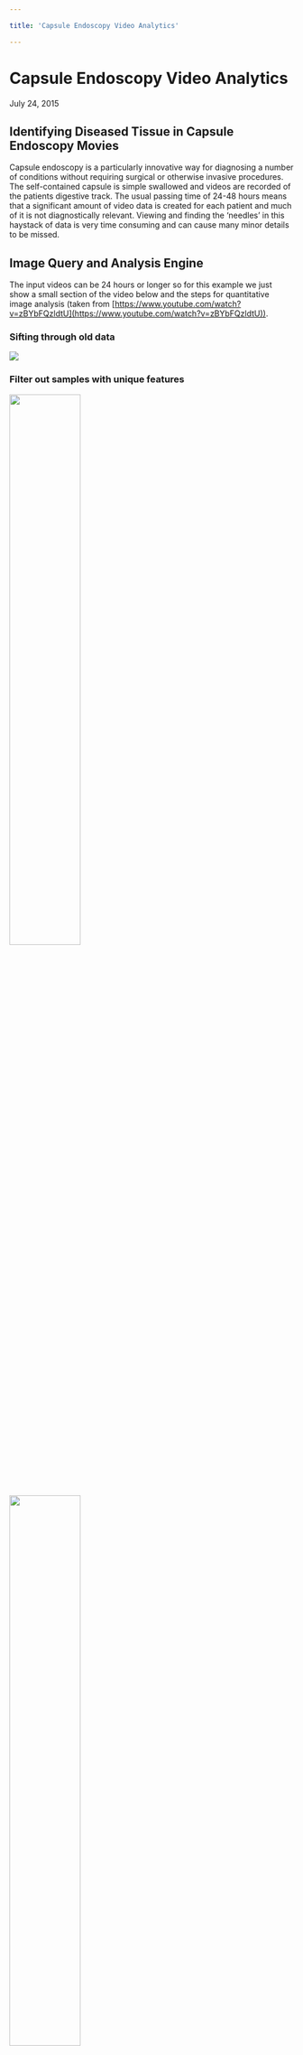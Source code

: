 ```yaml
---

title: 'Capsule Endoscopy Video Analytics'

---
```


# Capsule Endoscopy Video Analytics

<div class="date">July 24, 2015</div>

## Identifying Diseased Tissue in Capsule Endoscopy Movies

Capsule endoscopy is a particularly innovative way for diagnosing a number of conditions without requiring surgical or otherwise invasive procedures. The self-contained capsule is simple swallowed and videos are recorded of the patients digestive track. The usual passing time of 24-48 hours means that a significant amount of video data is created for each patient and much of it is not diagnostically relevant. Viewing and finding the ‘needles’ in this haystack of data is very time consuming and can cause many minor details to be missed.

## Image Query and Analysis Engine

The input videos can be 24 hours or longer so for this example we just show a small section of the video below and the steps for quantitative image analysis (taken from [https://www.youtube.com/watch?v=zBYbFQzldtU](https://www.youtube.com/watch?v=zBYbFQzldtU)).

### Sifting through old data

<span class="centered"><img src="images/capsule-endoscopy/ce-001.png"></span>

### Filter out samples with unique features

<span class="centered">
  <img src="images/capsule-endoscopy/ce-002.png" style="width:50%">
  <img src="images/capsule-endoscopy/ce-003.png" style="width:50%">
</span>

### Real-time Processing

<span class="centered">
  <img src="images/capsule-endoscopy/ce-004.gif" style="width:50%">
  <img src="images/capsule-endoscopy/ce-005.gif" style="width:50%">
  <img src="images/capsule-endoscopy/ce-006.gif" style="width:50%">
</span>


### How?

The first question is how the data can be processed. The basic work is done by a simple workflow on top of our Spark Image Layer. This abstracts away the complexities of cloud computing and distributed analysis. You focus only on the core task of image processing.

<span class="centered"><img src="images/capsule-endoscopy/ce-007.svg" style="width:40%"></span>

The true value of such a scalable system is not in the single analysis, but in the ability to analyze hundreds, thousands, and even millions of samples at the same time.

<span class="centered"><img src="images/capsule-endoscopy/ce-008.svg"></span>

With cloud-integration and Big Data-based frameworks, even handling an entire city network with 100s of drones and cameras running continuously is an easy task without worrying about networks, topology, or fault-tolerance.

### What?

The images which are collected by the capsule continuously and converted into a video. We can then analyze each frame of the video to identify interesting sites.

<span class="centered"><img src="images/capsule-endoscopy/ce-009.png"></span>

The first step in this identification is to segment the frame into so-called superpixels, a standard technique for grouping similar regions together and makes examining textures and other parameters much easier.

<span class="centered"><img src="images/capsule-endoscopy/ce-010.png"></span>
<span class="centered"><img src="images/capsule-endoscopy/ce-011.png"></span>

The data can be then analyzed in more detail to extract quantitatively meaningful metrics on the structure of the tissue.

<span class="centered"><img src="images/capsule-endoscopy/ce-012.png"></span>

From all of the images general trends can be identified by examining all of the phenotypes and trying to identify the important ones for differentiating disease. The following figure shows the relationship between shape (of the super-pixels) and the healthy segments as pink dots and the abnormal as blue dots. The shape and position provide some differentation but are not definitive enough to clearly distinguish the two groups.

<span class="centered"><img src="images/capsule-endoscopy/ce-013.png"></span>

Here we show the relative color components for each channel (red, green, and blue) and how they are related to the tissue labeled as healthy and abnormal.

<span class="centered"><img src="images/capsule-endoscopy/ce-014.png"></span>

Here rather than showing the relative intensities we show the median absolute deviation which is better at characterizing the variation inside each structure.

<span class="centered"><img src="images/capsule-endoscopy/ce-015.png"></span>

The results can also be summarized as statistical outputs for comparing the phenotypes values for the groups of normal and abnormal tissue.

<!-- there is a table here -->

<table class="styled-table">
  <thead>
    <tr>
      <th></th>
      <th>Abnormal</th>
      <th>Normal</th>
      <th>p.overall</th>
    </tr>
  </thead>
  <tbody>
    <tr>
      <td></td>
      <td>N=407</td>
      <td>N=20828</td>
      <td></td>
    </tr>
    <tr>
      <td>Centroid.X</td>
      <td>369 (141)</td>
      <td>319 (159)</td>
      <td>&lt;0.001</td>
    </tr>
    <tr>
      <td>Centroid.Y</td>
      <td>221 (87.6)</td>
      <td>179 (89.6)</td>
      <td>&lt;0.001</td>
    </tr>
    <tr>
      <td>Circularity</td>
      <td>0.44 (0.16)</td>
      <td>0.50 (0.16)</td>
      <td>&lt;0.001</td>
    </tr>
    <tr>
      <td>Convexity</td>
      <td>0.87 (0.06)</td>
      <td>0.88 (0.07)</td>
      <td>&lt;0.001</td>
    </tr>
    <tr>
      <td>Mean_blue</td>
      <td>0.27 (0.01)</td>
      <td>0.21 (0.03)</td>
      <td>0.000</td>
    </tr>
    <tr>
      <td>Mean_green</td>
      <td>0.43 (0.02)</td>
      <td>0.47 (0.05)</td>
      <td>&lt;0.001</td>
    </tr>
    <tr>
      <td>Mean_red</td>
      <td>0.30 (0.02)</td>
      <td>0.31 (0.03)</td>
      <td>&lt;0.001</td>
    </tr>
    <tr>
      <td>MAD_blue</td>
      <td>1.94 (1.01)</td>
      <td>1.85 (1.18)</td>
      <td>0.093</td>
    </tr>
    <tr>
      <td>MAD_green</td>
      <td>1.78 (0.89)</td>
      <td>1.61 (0.92)</td>
      <td>&lt;0.001</td>
    </tr>
    <tr>
      <td>MAD_red</td>
      <td>2.09 (1.08)</td>
      <td>2.06 (1.37)</td>
      <td>0.517</td>
    </tr>
  </tbody>
</table>

The intensities of the healthy and unusual tissues can be easily compared on such a graph where it is clear that the relative amounts of blue and green play an important role in differentiating the normal and abnormal structures.

<span class="centered"><img src="images/capsule-endoscopy/ce-016.png"></span>

### Machine Learning

The quantitatively meaningful data can then be used to train machine learning algorithms (decision trees to SVM) in order to automatically high-light many of the interesting regions and label them as such, dratistically reducing the required time to analyze a single patient.

Here we show a simple decision tree trained to identify lesions using color, position, texture and shape.

<span class="centered"><img src="images/capsule-endoscopy/ce-017.png"></span>

The subtree responsible for color-based analysis. Given a large set of data the trees can be more robustly tested and improved to provide the highest sensitivity and specificity criteria.

<span class="centered"><img src="images/capsule-endoscopy/ce-018.png" style="width:60%"></span>

Furthermore the ability to parallelize and scale means thousands to millions of videos can be analyzed at the same time to learn even more about the structures of the digestive track and identify new possibilities for diagnosis.

## Technical Aspects

### Processing the Data

Once the cluster has been comissioned and you have the SparkContext called <code>sc</code> (automatically provided in [Databricks Cloud](https://databricks.com/product/databricks) or [Zeppelin](http://zeppelin.incubator.apache.org/), the data can be loaded using the Spark Image Layer. Since we are using real-time analysis, we acquire the images from an archive of images and create a database out of the results.

<span class="code">
  val iqaeDB = sc.createImageDatabase("s3n://capsule-endoscopy/scans/*/*.avi",<br>
  patientInfo="jdbc://oracle-db/PATIENTS") <br>
  iqaeDB.registerImageTable("Endoscopy")
</span>

Although we execute the command on one machine, the analysis will be distributed over the entire set of cluster resources available to <code>sc</code>. To further process the images, we can take advantage of the rich set of functionality built into Spark Image Layer.

The entire pipeline can then be started to run in real-time on all the new images as they stream in. If the tasks become more computationally intensive, then the computing power can be scaled up and down elastically.

### Learn More

To find out more about the technical aspects of our solution, check out our presentation at the [Spark Summit](#) or watch the [video](https://www.youtube.com/watch?v=ohR_y7HZaHA&index=10&list=PL-x35fyliRwiy50Ud2ltPx8_yA4H34ppJ).
Check out our other demos to see how 4Quant can help you:

<div class="news">
  <p><a href="#">Check train tracks in real time</a></p>
  <p><a href="#">Count people from drone footage</a></p>
  <p><a href="#">Track criminals in cars using traffic cameras</a></p>
  <p><a href="#">Counting Cars in Satellite Images</a></p>
  <p><a href="#">Finding buildings and forests in Satellite Images</a></p>
</div>


<!-- Strange text -->

<!-- ## Acknowledgements

<div class="news">
  <p>Analysis powered by Spark Image Layer from 4Quant, Visualizations, Document Generation, and Maps provided by:</p>
  <p>To cite ggplot2 in publications, please use:</p>
  <p>H. Wickham. ggplot2: elegant graphics for data analysis. Springer New York, 2009.</p>
  <p>A BibTeX entry for LaTeX users is</p>
  <p>
    @Book{, author = {Hadley Wickham}, title = {ggplot2: elegant graphics for data analysis}, publisher = {Springer New York}, year = {2009}, isbn = {978-0-387-98140-6}, url = {
    <a href="http://had.co.nz/ggplot2/book">http://had.co.nz/ggplot2/book</a>
  }, }
  </p>
  <p>To cite package ‘leaflet’ in publications use:</p>
  <p>
    Joe Cheng and Yihui Xie (2014). leaflet: Create Interactive Web Maps with the JavaScript LeafLet Library. R package version 0.0.11.
    <a href="https://github.com/rstudio/leaflet">https://github.com/rstudio/leaflet</a>
  </p>
  <p>A BibTeX entry for LaTeX users is</p>
  <p>
    @Manual{, title = {leaflet: Create Interactive Web Maps with the JavaScript LeafLet Library}, author = {Joe Cheng and Yihui Xie}, year = {2014}, note = {R package version 0.0.11}, url = {
    <a href="https://github.com/rstudio/leaflet">https://github.com/rstudio/leaflet</a>
  }, }
  </p>
  <p>To cite plyr in publications use:</p>
  <p>
    Hadley Wickham (2011). The Split-Apply-Combine Strategy for Data Analysis. Journal of Statistical Software, 40(1), 1-29. URL
    <a href="http://www.jstatsoft.org/v40/i01/">http://www.jstatsoft.org/v40/i01/</a>
    .
  </p>
  <p>A BibTeX entry for LaTeX users is</p>
  <p>
    @Article{, title = {The Split-Apply-Combine Strategy for Data Analysis}, author = {Hadley Wickham}, journal = {Journal of Statistical Software}, year = {2011}, volume = {40}, number = {1}, pages = {1–29}, url = {
    <a href="http://www.jstatsoft.org/v40/i01/">http://www.jstatsoft.org/v40/i01/</a>}
    , }
  </p>
  <p>To cite the ‘knitr’ package in publications use:</p>
  <p>Yihui Xie (2015). knitr: A General-Purpose Package for Dynamic Report Generation in R. R package version 1.10.</p>
  <p>Yihui Xie (2013) Dynamic Documents with R and knitr. Chapman and Hall/CRC. ISBN 978-1482203530</p>
  <p>Yihui Xie (2014) knitr: A Comprehensive Tool for Reproducible Research in R. In Victoria Stodden, Friedrich Leisch and Roger D. Peng, editors, Implementing Reproducible Computational Research. Chapman and Hall/CRC. ISBN 978-1466561595</p>
  <p>To cite package ‘rmarkdown’ in publications use:</p>
  <p>
    JJ Allaire, Joe Cheng, Yihui Xie, Jonathan McPherson, Winston Chang, Jeff Allen, Hadley Wickham and Rob Hyndman (2015). rmarkdown: Dynamic Documents for R. R package version 0.7.
    <a href="http://CRAN.R-project.org/package=rmarkdown">http://CRAN.R-project.org/package=rmarkdown</a>
  </p>
  <p>A BibTeX entry for LaTeX users is</p>
  <p>
    @Manual{, title = {rmarkdown: Dynamic Documents for R}, author = {JJ Allaire and Joe Cheng and Yihui Xie and Jonathan McPherson and Winston Chang and Jeff Allen and Hadley Wickham and Rob Hyndman}, year = {2015}, note = {R package version 0.7}, url = {
    <a href="http://CRAN.R-project.org/package=rmarkdown">http://CRAN.R-project.org/package=rmarkdown</a>
    }, }
  </p>
  <p>To cite package ‘DiagrammeR’ in publications use:</p>
  <p>Knut Sveidqvist, Mike Bostock, Chris Pettitt, Mike Daines, Andrei Kashcha and Richard Iannone (2015). DiagrammeR: Create Graph Diagrams and Flowcharts Using R. R package version 0.7.</p>
  <p>A BibTeX entry for LaTeX users is</p>
  <p>@Manual{, title = {DiagrammeR: Create Graph Diagrams and Flowcharts Using R}, author = {Knut Sveidqvist and Mike Bostock and Chris Pettitt and Mike Daines and Andrei Kashcha and Richard Iannone}, year = {2015}, note = {R package version 0.7}, }</p>
</div>
 -->
